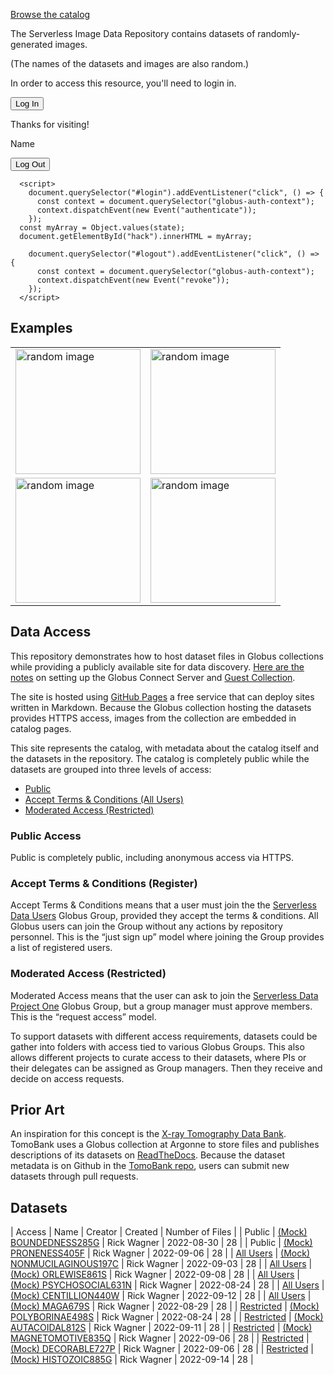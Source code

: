 [Browse the catalog](#datasets)

The Serverless Image Data Repository contains datasets of
randomly-generated images. 

(The names of the datasets and images are also random.)


<globus-auth-context client-id="f42cc8a6-a1f1-4e75-90e1-612febbb9e7f" redirect-uri="https://rpwagner.github.io/demos/" scopes="openid profile email https://auth.globus.org/scopes/385d3079-5121-40bc-a52f-055296497631/https">
  <gac-authenticated state="false">
    <p>In order to access this resource, you'll need to login in.</p>
    <button id="login">Log In</button>
  </gac-authenticated>

  <gac-authenticated>
    <p>Thanks for visiting!</p>
    <p id="hack">Name</p>
    <button id="logout">Log Out</button>
  </gac-authenticated>

      <script>
        document.querySelector("#login").addEventListener("click", () => {
          const context = document.querySelector("globus-auth-context");
          context.dispatchEvent(new Event("authenticate"));
        });
	  const myArray = Object.values(state);
	  document.getElementById("hack").innerHTML = myArray;

        document.querySelector("#logout").addEventListener("click", () => {
          const context = document.querySelector("globus-auth-context");
          context.dispatchEvent(new Event("revoke"));
        });
      </script>

</globus-auth-context>

## Examples

<table>
	<tr>
	<td>
		<img src="https://g-062a3c.0ed28.75bc.data.globus.org/public/PRONENESS405/turbosupercharger-emanationist.png"
		alt="random image" width="200"/> 
	</td>
	<td>
		<img
	src="https://g-062a3c.0ed28.75bc.data.globus.org/public/PRONENESS405/qualifiedly-stickiness.png"
	alt="random image" width="200"/> 
	</td>
</tr>
<tr>
<td>
	<img
	src="https://g-062a3c.0ed28.75bc.data.globus.org/public/BOUNDEDNESS285/beveil-Gleditsia.png"
	alt="random image" width="200"/> 
	</td>
	<td>
	<img
	src="https://g-062a3c.0ed28.75bc.data.globus.org/public/BOUNDEDNESS285/beveil-anapaestical.png"
	alt="random image" width="200"/> 
	</td>
	</tr>
</table>

## Data Access

This repository demonstrates how to host dataset files in Globus collections while
providing a publicly available site for data discovery. [Here are the
notes](gcs-deploy.html) on setting up the Globus Connect Server and
[Guest Collection](https://app.globus.org/file-manager?origin_id=385d3079-5121-40bc-a52f-055296497631&origin_path=%2F).

The site is
hosted using [GitHub Pages](https://pages.github.com) a free service
that can deploy sites written in Markdown. Because the Globus
collection hosting the datasets provides HTTPS access, images from the
collection are embedded in catalog pages. 

This site represents the catalog, with metadata about the catalog
itself and the datasets in the repository. The catalog is completely
public while the datasets are grouped into three levels of access:

- [Public](#public-access)
- [Accept Terms & Conditions (All Users)](#accept-terms--conditions-register)
- [Moderated Access (Restricted)](#moderated-access-restricted)

### Public Access

Public is completely public, including anonymous access via HTTPS. 

### Accept Terms & Conditions (Register)

Accept Terms & Conditions means that a user must join the the [Serverless Data
Users](https://app.globus.org/groups/260da91f-3496-11ed-b941-972795fc9504/about)
Globus Group, provided they accept the terms & conditions. All Globus users
can join the Group without any actions by repository personnel. This is the “just sign
up” model where joining the Group provides a list of registered users.

### Moderated Access (Restricted)

Moderated Access means that the user can ask to join the [Serverless
Data Project
One](https://app.globus.org/groups/cf9d1f5b-3496-11ed-b941-972795fc9504/about)
Globus Group, but a group manager must approve members. This is the
“request access” model.

To support datasets with different access requirements, datasets could
be gather into folders with access tied to various Globus Groups. This
also allows different projects to curate access to their
datasets, where PIs or their delegates can be assigned as Group
managers. Then they receive and decide on access requests.

## Prior Art

An inspiration for this concept is the [X-ray Tomography Data
Bank](https://tomobank.readthedocs.io/). TomoBank uses a Globus
collection at Argonne to store files and publishes descriptions of its
datasets on [ReadTheDocs](https://readthedocs.org). Because the
dataset metadata is on Github in the [TomoBank
repo](https://github.com/tomography/tomobank), users can submit new
datasets through pull requests.

## Datasets

| Access | Name |  Creator | Created | Number of Files |
| Public |  [(Mock) BOUNDEDNESS285G](catalog/BOUNDEDNESS285.html)   | Rick Wagner | 2022-08-30 | 28 |
| Public |  [(Mock) PRONENESS405F](catalog/PRONENESS405.html)   | Rick Wagner | 2022-09-06 | 28 |
| [All Users](https://app.globus.org/groups/260da91f-3496-11ed-b941-972795fc9504/join) |  [(Mock) NONMUCILAGINOUS197C](catalog/NONMUCILAGINOUS197.html)   |  Rick Wagner | 2022-09-03 | 28 |
| [All Users](https://app.globus.org/groups/260da91f-3496-11ed-b941-972795fc9504/join) |  [(Mock) ORLEWISE861S](catalog/ORLEWISE861.html)   | Rick Wagner | 2022-09-08 | 28 |
| [All Users](https://app.globus.org/groups/260da91f-3496-11ed-b941-972795fc9504/join) |  [(Mock) PSYCHOSOCIAL631N](catalog/PSYCHOSOCIAL631.html)   | Rick Wagner | 2022-08-24 | 28 |
| [All Users](https://app.globus.org/groups/260da91f-3496-11ed-b941-972795fc9504/join) |  [(Mock) CENTILLION440W](catalog/CENTILLION440.html)   | Rick Wagner | 2022-09-12 | 28 |
| [All Users](https://app.globus.org/groups/260da91f-3496-11ed-b941-972795fc9504/join) |  [(Mock) MAGA679S](catalog/MAGA679.html)   | Rick Wagner | 2022-08-29 | 28 |
| [Restricted](https://app.globus.org/groups/cf9d1f5b-3496-11ed-b941-972795fc9504/join) |  [(Mock) POLYBORINAE498S](catalog/POLYBORINAE498.html)   | Rick Wagner | 2022-08-24 | 28 |
| [Restricted](https://app.globus.org/groups/cf9d1f5b-3496-11ed-b941-972795fc9504/join) |  [(Mock) AUTACOIDAL812S](catalog/AUTACOIDAL812.html)   | Rick Wagner | 2022-09-11 | 28 |
| [Restricted](https://app.globus.org/groups/cf9d1f5b-3496-11ed-b941-972795fc9504/join) |  [(Mock) MAGNETOMOTIVE835Q](catalog/MAGNETOMOTIVE835.html)   | Rick Wagner | 2022-09-06 | 28 |
| [Restricted](https://app.globus.org/groups/cf9d1f5b-3496-11ed-b941-972795fc9504/join) |  [(Mock) DECORABLE727P](catalog/DECORABLE727.html)   | Rick Wagner | 2022-09-06 | 28 |
| [Restricted](https://app.globus.org/groups/cf9d1f5b-3496-11ed-b941-972795fc9504/join) |  [(Mock) HISTOZOIC885G](catalog/HISTOZOIC885.html)   | Rick Wagner | 2022-09-14 | 28 |

